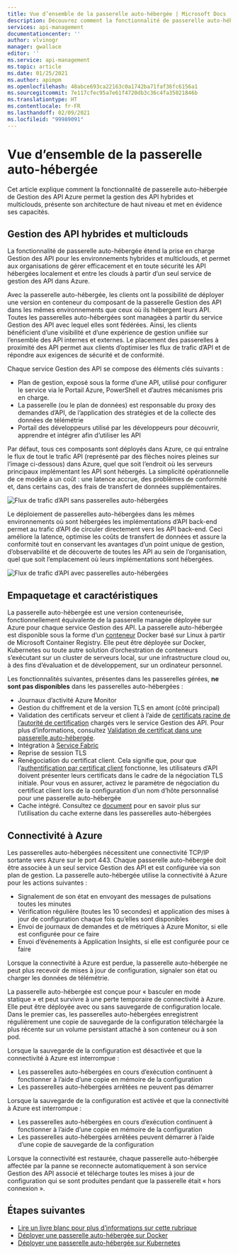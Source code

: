 ```yaml
---
title: Vue d’ensemble de la passerelle auto-hébergée | Microsoft Docs
description: Découvrez comment la fonctionnalité de passerelle auto-hébergée Gestion des API Azure aide les organisations à gérer les API dans des environnements hybrides et multiclouds.
services: api-management
documentationcenter: ''
author: vlvinogr
manager: gwallace
editor: ''
ms.service: api-management
ms.topic: article
ms.date: 01/25/2021
ms.author: apimpm
ms.openlocfilehash: 48abce693ca22163c0a1742ba71faf36fc6156a1
ms.sourcegitcommit: 7e117cfec95a7e61f4720db3c36c4fa35021846b
ms.translationtype: HT
ms.contentlocale: fr-FR
ms.lasthandoff: 02/09/2021
ms.locfileid: "99989091"
---
```

# <a name="self-hosted-gateway-overview"></a>Vue d’ensemble de la passerelle auto-hébergée

Cet article explique comment la fonctionnalité de passerelle auto-hébergée de Gestion des API Azure permet la gestion des API hybrides et multiclouds, présente son architecture de haut niveau et met en évidence ses capacités.

## <a name="hybrid-and-multi-cloud-api-management"></a>Gestion des API hybrides et multiclouds

La fonctionnalité de passerelle auto-hébergée étend la prise en charge Gestion des API pour les environnements hybrides et multiclouds, et permet aux organisations de gérer efficacement et en toute sécurité les API hébergées localement et entre les clouds à partir d’un seul service de gestion des API dans Azure.

Avec la passerelle auto-hébergée, les clients ont la possibilité de déployer une version en conteneur du composant de la passerelle Gestion des API dans les mêmes environnements que ceux où ils hébergent leurs API. Toutes les passerelles auto-hébergées sont managées à partir du service Gestion des API avec lequel elles sont fédérées. Ainsi, les clients bénéficient d’une visibilité et d’une expérience de gestion unifiée sur l’ensemble des API internes et externes. Le placement des passerelles à proximité des API permet aux clients d’optimiser les flux de trafic d’API et de répondre aux exigences de sécurité et de conformité.

Chaque service Gestion des API se compose des éléments clés suivants :

-   Plan de gestion, exposé sous la forme d’une API, utilisé pour configurer le service via le Portail Azure, PowerShell et d’autres mécanismes pris en charge.
-   La passerelle (ou le plan de données) est responsable du proxy des demandes d’API, de l’application des stratégies et de la collecte des données de télémétrie
-   Portail des développeurs utilisé par les développeurs pour découvrir, apprendre et intégrer afin d’utiliser les API

Par défaut, tous ces composants sont déployés dans Azure, ce qui entraîne le flux de tout le trafic API (représenté par des flèches noires pleines sur l’image ci-dessous) dans Azure, quel que soit l’endroit où les serveurs principaux implémentant les API sont hébergés. La simplicité opérationnelle de ce modèle a un coût : une latence accrue, des problèmes de conformité et, dans certains cas, des frais de transfert de données supplémentaires.

![Flux de trafic d’API sans passerelles auto-hébergées](media/self-hosted-gateway-overview/without-gateways.png)

Le déploiement de passerelles auto-hébergées dans les mêmes environnements où sont hébergées les implémentations d’API back-end permet au trafic d’API de circuler directement vers les API back-end. Ceci améliore la latence, optimise les coûts de transfert de données et assure la conformité tout en conservant les avantages d’un point unique de gestion, d’observabilité et de découverte de toutes les API au sein de l’organisation, quel que soit l’emplacement où leurs implémentations sont hébergées.

![Flux de trafic d’API avec passerelles auto-hébergées](media/self-hosted-gateway-overview/with-gateways.png)

## <a name="packaging-and-features"></a>Empaquetage et caractéristiques

La passerelle auto-hébergée est une version conteneurisée, fonctionnellement équivalente de la passerelle managée déployée sur Azure pour chaque service Gestion des API. La passerelle auto-hébergée est disponible sous la forme d’un [conteneur](https://aka.ms/apim/sputnik/dhub) Docker basé sur Linux à partir de Microsoft Container Registry. Elle peut être déployée sur Docker, Kubernetes ou toute autre solution d’orchestration de conteneurs s’exécutant sur un cluster de serveurs local, sur une infrastructure cloud ou, à des fins d’évaluation et de développement, sur un ordinateur personnel.

Les fonctionnalités suivantes, présentes dans les passerelles gérées, **ne sont pas disponibles** dans les passerelles auto-hébergées :

- Journaux d’activité Azure Monitor
- Gestion du chiffrement et de la version TLS en amont (côté principal)
- Validation des certificats serveur et client à l’aide de [certificats racine de l’autorité de certification](api-management-howto-ca-certificates.md) chargés vers le service Gestion des API. Pour plus d’informations, consultez [Validation de certificat dans une passerelle auto-hébergée](api-management-howto-mutual-certificates-for-clients.md#certificate-validation-in-self-hosted-gateway).
- Intégration à [Service Fabric](../service-fabric/service-fabric-api-management-overview.md)
- Reprise de session TLS
- Renégociation du certificat client. Cela signifie que, pour que l’[authentification par certificat client](api-management-howto-mutual-certificates-for-clients.md) fonctionne, les utilisateurs d’API doivent présenter leurs certificats dans le cadre de la négociation TLS initiale. Pour vous en assurer, activez le paramètre de négociation du certificat client lors de la configuration d’un nom d’hôte personnalisé pour une passerelle auto-hébergée
- Cache intégré. Consultez ce [document](api-management-howto-cache-external.md) pour en savoir plus sur l’utilisation du cache externe dans les passerelles auto-hébergées

## <a name="connectivity-to-azure"></a>Connectivité à Azure

Les passerelles auto-hébergées nécessitent une connectivité TCP/IP sortante vers Azure sur le port 443. Chaque passerelle auto-hébergée doit être associée à un seul service Gestion des API et est configurée via son plan de gestion. La passerelle auto-hébergée utilise la connectivité à Azure pour les actions suivantes :

-   Signalement de son état en envoyant des messages de pulsations toutes les minutes
-   Vérification régulière (toutes les 10 secondes) et application des mises à jour de configuration chaque fois qu’elles sont disponibles
-   Envoi de journaux de demandes et de métriques à Azure Monitor, si elle est configurée pour ce faire
-   Envoi d’événements à Application Insights, si elle est configurée pour ce faire

Lorsque la connectivité à Azure est perdue, la passerelle auto-hébergée ne peut plus recevoir de mises à jour de configuration, signaler son état ou charger les données de télémétrie.

La passerelle auto-hébergée est conçue pour « basculer en mode statique » et peut survivre à une perte temporaire de connectivité à Azure. Elle peut être déployée avec ou sans sauvegarde de configuration locale. Dans le premier cas, les passerelles auto-hébergées enregistrent régulièrement une copie de sauvegarde de la configuration téléchargée la plus récente sur un volume persistant attaché à son conteneur ou à son pod.

Lorsque la sauvegarde de la configuration est désactivée et que la connectivité à Azure est interrompue :

-   Les passerelles auto-hébergées en cours d’exécution continuent à fonctionner à l’aide d’une copie en mémoire de la configuration
-   Les passerelles auto-hébergées arrêtées ne peuvent pas démarrer

Lorsque la sauvegarde de la configuration est activée et que la connectivité à Azure est interrompue :

-   Les passerelles auto-hébergées en cours d’exécution continuent à fonctionner à l’aide d’une copie en mémoire de la configuration
-   Les passerelles auto-hébergées arrêtées peuvent démarrer à l’aide d’une copie de sauvegarde de la configuration

Lorsque la connectivité est restaurée, chaque passerelle auto-hébergée affectée par la panne se reconnecte automatiquement à son service Gestion des API associé et télécharge toutes les mises à jour de configuration qui se sont produites pendant que la passerelle était « hors connexion ».

## <a name="next-steps"></a>Étapes suivantes

-   [Lire un livre blanc pour plus d’informations sur cette rubrique](https://aka.ms/hybrid-and-multi-cloud-api-management)
-   [Déployer une passerelle auto-hébergée sur Docker](how-to-deploy-self-hosted-gateway-docker.md)
-   [Déployer une passerelle auto-hébergée sur Kubernetes](how-to-deploy-self-hosted-gateway-kubernetes.md)
